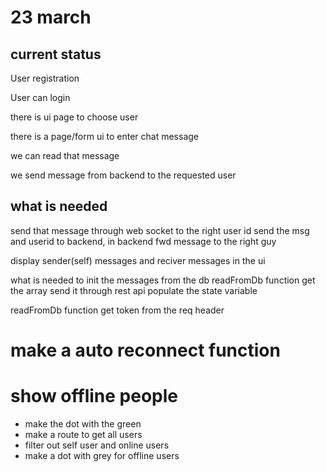 # 23 march
## current status 
User registration

User can login

there is ui page to choose user 

there is a page/form ui to enter chat message

we can read that message

we send message from backend to the requested user

## what is needed
send that message through web socket to the right user id
send the msg and userid to backend,  in backend fwd message to the right guy


display sender(self) messages and reciver messages in the ui

what is needed to init the messages from the db
readFromDb function 
get the array
send it through rest api
populate the state variable

readFromDb function 
get token from the req header

# make a auto reconnect function

# show offline people
* make the dot with the green
* make a route to get all users 
* filter out self user and online users
* make a dot with grey for offline users